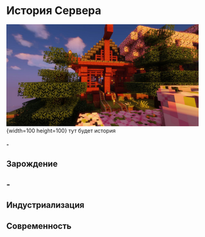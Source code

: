 # История Сервера
![alt-текст](../_assets/images/cover_sample_1.jpg "текст_подсказки"){width=100 height=100}
тут будет история
#### -

## Зарождение


## -


## Индустриализация


## Современность
